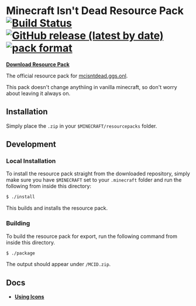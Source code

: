 # Minecraft Isn't Dead Resource Pack [![Build Status](https://travis-ci.com/jajaperson/MCID-Resource-Pack.svg?token=wgVJTQgX4rqyAqtmCUV9&branch=master)](https://travis-ci.com/jajaperson/MCID-Resource-Pack) [![GitHub release (latest by date)](https://img.shields.io/github/v/release/jajaperson/MCID-Resource-Pack)](https://github.com/jajaperson/MCID-Resource-Pack/releases) [![pack format](https://img.shields.io/badge/pack_format-5-blue)](https://minecraft.gamepedia.com/Resource_pack#Contents)

**[Download Resource Pack](https://github.com/jajaperson/MCID-Resource-Pack/releases)**

The official resource pack for [mcisntdead.ggs.onl](https://mcisntdead.ggs.onl).

This pack doesn't change anythiing in vanilla minecraft, so don't worry about
leaving it always on.

## Installation

Simply place the `.zip` in your `$MINECRAFT/resourcepacks` folder.

## Development

### Local Installation

To install the resource pack straight from the downloaded repository, simply
make sure you have `$MINECRAFT` set to your `.minecraft` folder and run the
following from inside this directory:

```sh
$ ./install
```

This builds and installs the resource pack.

### Building

To build the resource pack for export, run the following command from inside
this directory.

```sh
$ ./package
```

The output should appear under `/MCID.zip`.

## Docs

- **[Using Icons](usingicons.md)**
